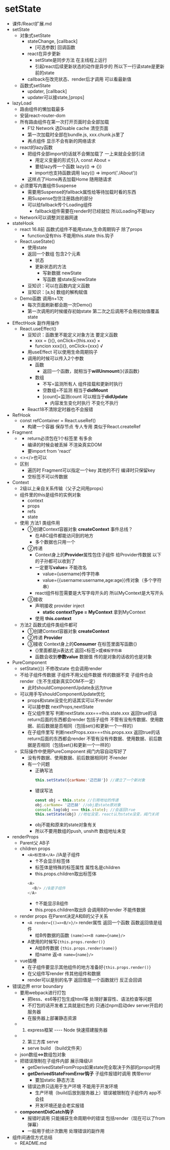 # setState
- 课件/React扩展.md
- setState
  - 对象式setState
    - stateChange, [callback]
      - [可选参数] 回调函数
    - react在异步更新
      - setState是同步方法 在主线程上运行
      - 引起react后续更新状态的动作是异步的 所以下一行读state是更新前的state
    - callback在改完状态、render后才调用 可以看最新值
  - 函数式setState
    - updater, [callback]
    - updater可以接state,[props]
- lazyLoad
  - 路由组件的懒加载最多
  - 安装react-router-dom
  - 所有路由组件在第一次打开页面时会全部加载
    - F12 Network 选Disable cache 清空页面 
    - 第一次加载时全部在bundle.js, xxx.chunk.js里了
    - 再点组件 显示不会有新的网络请求
  - react的lazy函数
    - 把组件全部import的话就不会懒加载了 一上来就会全部引进
      - 用定义变量的形式引入 const About =
      - 要给lazy传一个函数 lazy(() => {})
      - import也支持函数调用 lazy(() => import('./About'))
    - 这样点了Home再去加载Home 随用随请求
  - 必须要写内置组件Suspense
    - 需要用Suspense的fallback属性给等待加载时看的东西
    - 用Suspense包住注册路由的部分
    - 可以给fallback传个Loading组件
      - fallback组件需要在render时已经就位 所以Loading不能lazy
  - Network可以调整浏览器网速
- stateHook
  - react 16.8前 函数式组件不能用state,生命周期钩子 除了props
    - function没有this 不能用this.state this.钩子
  - React.useState()
    - 使用state
    - 返回一个数组 包含2个元素
      - 状态
      - 更新状态的方法
        - 写新数据 newState
        - 写函数 接state反newState
    - 豆知识：可以在函数内定义函数
    - 豆知识：[a,b] 数组的解构赋值
  - Demo函数 调用n+1次
    - 每次页面刷新都会跑一次Demo()
    - 第一次调用的时候缓存初始state 第二次之后调用不会用初始值覆盖state
- EffectHook 副作用操作
  - React.useEffect()
    - 豆知识：函数里不能定义对象方法 要定义函数
      - xxx = (){}, onClick={this.xxx} ×
      - funcion xxx(){}, onClick={xxx} √
    - 用useEffect 可以使用生命周期钩子
    - 调用的时候可以传入2个参数
      - 函数
        - 返回一个函数，就相当于**willUnmount**(){该函数}
      - 数组
        - 不写=监测所有人 组件挂载和更新时执行
        - 空数组=不监测 相当于**didMount**
        - [count]=监测count 可以相当于**didUpdate**
          - 内容发生变化时执行 不变化不执行
    - React18不清除定时器也不会报错
- RefHook
  - const refContainer = React.useRef()
    - 构建一个容器 保存节点 专人专用 类似于React.createRef
- Fragment
  - <Fragment></Fragment>
    - return必须包在1个标签里 有多余<div>
    - <Fragment>编译的时候会被丢掉 不渲染真实DOM
    - 要import from 'react'
  - <></>也可以
  - 区别
    - 遍历时 Fragment可以指定一个key 其他的不行 编译时只保留key
    - 空标签不可以传数据
- Context
  - 2级以上亲自关系传输（父子之间用props）
  - 组件里的this是组件的实例对象
    - context
    - props
    - refs
    - state
  - 使用 方法1 类组件用
    - ①创建Context容器对象 **createContext** 事件总线？
      - 在ABC组件都能访问到的地方
      - 多个数据也只用一个
    - ②传递
      - Context身上的**Provider**属性包住子组件 给Provider传数据 以下的子孙都可以收到了
      - 一定要写**value=** 不能改名
        - value={username}传字符串
        - value={{username:username,age:age}}传对象（多个字符串）
      - react组件标签需要是大写字母开头的 所以MyContext是大写开头
    - ③接收
      - 声明接收 provider inject
        - **static contextType = MyContext** 拿到MyContext
      - 使用 **this.context**
  - 方法2 函数式组件类组件都可
    - ①创建Context容器对象 **createContext**
    - ②传递 **Provider**
    - ③接收 Context身上的**Consumer** 在标签里面写函数{}
      - {}里面都是js表达式 返回<标签>或`模板字符串`
      - 函数会收到**参数value** 数据值 传的是对象的话收的也是对象
- PureComponent
  - setState({}) 不修改state 也会调用render
  - 不给子组件传数据 子组件不用父组件数据 传的数据不变 子组件也会render（生不生成新真实DOM不一定）
    - 此时shouldComponentUpdate永远为true
  - 可以用手写shouldComponentUpdate优化
    - props和state没变化的话其实可以不render
    - 可以接参数 nextProps,nextState
    - 在父组件里写 判断nextState.xxx===this.state.xxx 返回true的话 return后面的东西都会render 包括子组件 不管有没有传数据、使用数据、前后数据是否相同（包括set{}和更新一个一样的）
    - 在子组件里写 判断nextProps.xxx===this.props.xxx 返回true的话 return后面的东西都会render 不管有没有传数据、使用数据、前后数据是否相同（包括set{}和更新一个一样的）
  - 实际操作中使用PureComponent 阀门内容自动写好了
    - 没有传数据、使用数据、前后数据相同时 不render
    - 有一个问题
      - 正确写法
          ```js
          this.setState({carName:'迈巴赫'}) //建立了一个新对象
          ```
      - 错误写法
          ```js
          const obj = this.state //引用地址的传递
          obj.carName= '迈巴赫' //obj是state原对象
          console.log(obj === this.state); //会返回true
          this.setState(obj) //地址没变，react认为state没变，阀门关闭
          ```
      - obj不能和原来的state对象有关
      - 所以不要用数组的push, unshift 数组地址未变
- renderProps
  - Parent父 AB子
  - children props 
    - `<A>标签体</A>` //A是子组件
      - ↑不会显示标签体
      - 标签体是特殊的标签属性 属性名是children
      - this.props.children取出标签体
      ```js
      <A>
        <B/> //B是子组件
      </A>
      ```
        - ↑不能显示B组件
        - this.props.children取出B 会调用B的render 不能传数据
  - render props 在Parent决定A和B的父子关系
    - `<A render={()=><B/>}/>` render属性 返回一个函数 函数返回值是组件
      - 给B传数据的函数 `(name)=><B name={name}/>`
    - A使用的时候写`{this.props.render()}`
      - A给B传数据 `{this.props.render(name)}`
      - 给name 返`<B name={name}/>`
  - vue插槽
    - 在子组件要显示其他组件的地方准备好`{this.props.render()}`
    - 在父组件写render 传其他组件和数据
    - render可以是别的名字 返回值是一个函数就行 反正会回调
- 错误边界 error boundary
  - 要用webpack进行打包 
    - 把less、es6等打包生成html等 处理好兼容性、语法检查等问题
    - 不打包的话开发者工具就是红色的 只通过npm启动dev server开启的服务器
    - 在服务器上部署静态资源
  - 1. express框架 ---- Node 快速搭建服务器
  - 2. 第三方库 serve
      - serve build （build文件夹）
  - json数组<=>数组包对象
  - 把错误限制在子组件内部 展示降级UI
    - getDerivedStateFromProps如果state完全取决于外部的props时用
    - **getDerivedStateFromError钩子** 子组件报错时调用 携带error
      - 要加static 静态方法
    - 错误边界只适用于生产环境 不能用于开发环境
      - 生产环境（build后放到服务器上）错误被限制在子组件内 app不会挂
      - 开发环境还是会老实报错
  - **componentDidCatch钩子**
    - 报错时调用 只能捕获生命周期中的错误 包括render（现在可以了from弹幕）
    - 一般用于统计次数用 处理错误的副作用
- 组件间通信方式总结
  - README.md